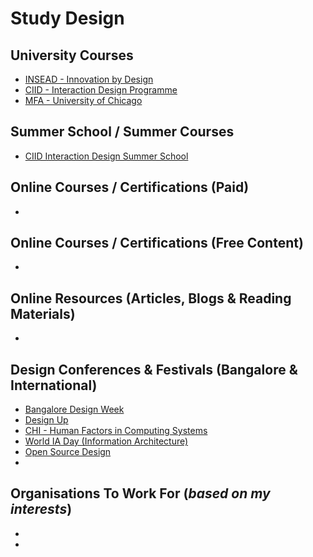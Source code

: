 # Study Design


## University Courses

- [INSEAD - Innovation by Design](https://www.insead.edu/executive-education/digital-transformation-innovation/innovation-design)
- [CIID - Interaction Design Programme](http://ciid.dk/education/interaction-design-programme/)
- [MFA - University of Chicago](https://dova.uchicago.edu/graduate)

## Summer School / Summer Courses

- [CIID Interaction Design Summer School](http://ciid.dk/education/summer-school/)


## Online Courses / Certifications (Paid)

- []()


## Online Courses / Certifications (Free Content)

- []()


## Online Resources (Articles, Blogs & Reading Materials)

- []()


## Design Conferences & Festivals (Bangalore & International)

- [Bangalore Design Week](http://www.blrdesignweek.com/)
- [Design Up](https://designup.io/)
- [CHI - Human Factors in Computing Systems](http://chi2019.acm.org/)
- [World IA Day (Information Architecture)](https://www.worldiaday.org/)
- [Open Source Design](https://opensourcedesign.net/)
- []()


## Organisations To Work For (_based on my interests_)

- []()
- []()
